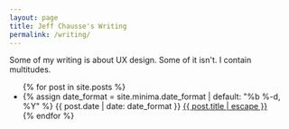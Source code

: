 ```yaml
---
layout: page
title: Jeff Chausse's Writing
permalink: /writing/
---
```


<p>Some of my writing is about UX design. Some of it isn't. I contain multitudes.

<ul class="post-list">
  {% for post in site.posts %}
     <li>
       {% assign date_format = site.minima.date_format | default: "%b %-d, %Y" %}
       <span class="post-meta">{{ post.date | date: date_format }}</span>
       <a class="post-link" href="{{ post.url | relative_url }}">{{ post.title | escape }}</a>
     </li>
  {% endfor %}
 </ul>